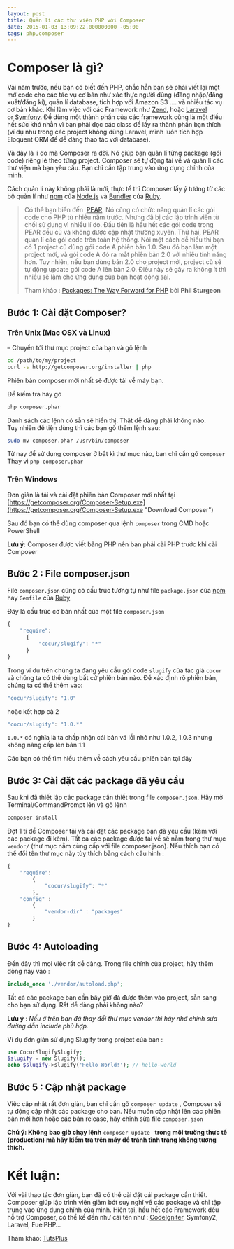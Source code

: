 ```yaml
---
layout: post
title: Quản lí các thư viện PHP với Composer
date: 2015-01-03 13:09:22.000000000 -05:00
tags: php,composer
---
```


# Composer là gì?

Vài năm trước, nếu bạn có biết đến PHP, chắc hẳn bạn sẽ phải viết lại một mớ code cho các tác vụ cơ bản như xác thực người dùng (đăng nhập/đăng xuất/đăng kí), quản lí database, tích hợp với Amazon S3 …. và nhiều tác vụ cơ bản khác. Khi làm việc với các Framework như [Zend](http://framework.zend.com/), hoặc [Laravel](http://laravel.com/) or [Symfony](http://symfony.com/). Để dùng một thành phần của các framework cũng là một điều hết sức khó nhằn vì bạn phải đọc các class để lấy ra thành phần bạn thích (ví dụ như trong các project không dùng Laravel, mình luôn tích hợp Eloquent ORM để dễ dàng thao tác với database).

Và đây là lí do mà Composer ra đời. Nó giúp bạn quản lí từng package (gói code) riêng lẻ theo từng project. Composer sẽ tự động tải về và quản lí các thư viện mà bạn yêu cầu. Bạn chỉ cần tập trung vào ứng dụng chính cùa mình.

Cách quản lí này không phải là mới, thực tế thì Composer lấy ý tưởng từ các bộ quản lí như [npm](https://npmjs.org/) của [Node.js](http://nodejs.org/) và [Bundler](http://gembundler.com/) của [Ruby](http://www.ruby-lang.org/).

> Có thể bạn biến đến  [PEAR](http://pear.php.net/). Nó cũng có chức năng quản lí các gói code cho PHP từ nhiều năm trước. Nhưng đã bị các lập trình viên từ chối sử dụng vì nhiều lí do. Đầu tiên là hầu hết các gói code trong PEAR đều cũ và không được cập nhật thường xuyên. Thứ hai, PEAR quản lí các gói code trên toàn hệ thống. Nói một cách dễ hiểu thì bạn có 1 project cũ dùng gói code A phiên bản 1.0. Sau đó bạn làm một project mới, và gói code A đó ra mắt phiên bản 2.0 với nhiều tính năng hơn. Tuy nhiên, nếu bạn dùng bản 2.0 cho project mới, project cũ sẽ tự động update gói code A lên bản 2.0. Điều này sẽ gây ra không ít thì nhiều sẽ làm cho ứng dụng của bạn hoạt động sai.
> 
> Tham khảo : [Packages: The Way Forward for PHP](https://philsturgeon.uk/blog/2012/03/packages-the-way-forward-for-php/) bởi **Phil Sturgeon**


## Bước 1: Cài đặt Composer?

### Trên Unix (Mac OSX và Linux)

– Chuyển tới thư mục project của bạn và gõ lệnh

```bash
cd /path/to/my/project 
curl -s http://getcomposer.org/installer | php
```

Phiên bản composer mới nhất sẽ được tải về máy bạn.

Để kiểm tra hãy gõ

```bash
php composer.phar
```

Danh sách các lệnh có sẵn sẽ hiển thị. Thật dễ dàng phải không nào.  
Tuy nhiên để tiện dùng thì các bạn gõ thêm lệnh sau:

```bash
sudo mv composer.phar /usr/bin/composer
```

Từ nay để sử dụng composer ở bất kì thư mục nào, bạn chỉ cần gõ `composer` Thay vì `php composer.phar`

### Trên Windows

Đơn giản là tải và cài đặt phiên bản Composer mới nhất tại [https://getcomposer.org/Composer-Setup.exe](https://getcomposer.org/Composer-Setup.exe "Download Composer")

Sau đó bạn có thể dùng composer qua lệnh `composer` trong CMD hoặc PowerShell

**Lưu ý:** Composer được viết bằng PHP nên bạn phải cài PHP trước khi cài Composer

## Bước 2 : File composer.json

File `composer.json` cũng có cấu trúc tương tự như file `package.json` của [npm](https://www.npmjs.com/) hay `Gemfile` của [Ruby](https://rubygems.org/)

Đây là cấu trúc cơ bản nhất của một file `composer.json`
```javascript
{ 
	"require": 
      { 
          "cocur/slugify": "*" 
      }
}
```

Trong ví dụ trên chúng ta đang yêu cầu gói code `slugify` của tác giả `cocur` và chúng ta có thể dùng bất cứ phiên bản nào. Để xác định rõ phiên bản, chúng ta có thể thêm vào:

```javascript
"cocur/slugify": "1.0"
```

hoặc kết hợp cả 2

```javascript
"cocur/slugify": "1.0.*"
```

`1.0.*` có nghĩa là ta chấp nhận cái bản vá lỗi nhỏ như 1.0.2, 1.0.3 nhưng không nâng cấp lên bản 1.1

Các bạn có thể tìm hiểu thêm về cách yêu cầu phiên bản tại đây


## Bước 3: Cài đặt các package đã yêu cầu

Sau khi đã thiết lập các package cần thiết trong file `composer.json`. Hãy mở Terminal/CommandPrompt lên và gõ lệnh
```bash
composer install
```

Đợt 1 tí để Composer tải và cài đặt các package bạn đã yêu cầu (kèm với các package đi kèm). Tất cả các package được tải về sẽ nằm trong thư mục `vendor/` (thư mục nằm cùng cấp với file composer.json). Nếu thích bạn có thể đổi tên thư mục này tùy thích bằng cách cấu hình :

```javascript
{ 
	"require": 
    	{ 
        	"cocur/slugify": "*" 
        }, 
    "config" : 
    	{ 
        	"vendor-dir" : "packages" 
        }
}
```

## Bước 4: Autoloading

Đến đây thì mọi việc rất dễ dàng. Trong file chính của project, hãy thêm dòng này vào :

```php
include_once './vendor/autoload.php';
```

Tất cả các package bạn cần bây giờ đã được thêm vào project, sẵn sàng cho bạn sử dụng. Rất dễ dàng phải không nào?

**Lưu ý** : *Nếu ở trên bạn đã thay đổi thư mục vendor thì hãy nhớ chỉnh sửa đường dẫn include phù hợp.*

Ví dụ đơn giản sử dụng Slugify trong project của bạn :

```php
use CocurSlugifySlugify; 
$slugify = new Slugify(); 
echo $slugify->slugify('Hello World!'); // hello-world
```

## Bước 5 : Cập nhật package

Việc cập nhật rất đơn giản, bạn chỉ cần gõ `composer update` , Composer sẽ tự động cập nhật các package cho bạn. Nếu muốn cập nhật lên các phiên bản mới hơn hoặc các bản release, hãy chỉnh sửa file `composer.json`

**Chú ý: Không bao giờ chạy lệnh** `composer update ` **trong môi trường thực tế (production) mà hãy kiểm tra trên máy để tránh tình trạng không tương thích.**

# Kết luận:

Với vài thao tác đơn giản, bạn đã có thể cài đặt cái package cần thiết. Composer giúp lập trình viên giảm bớt suy nghĩ về các package và chỉ tập trung vào ứng dụng chính của mình. Hiện tại, hầu hết các Framework đều hỗ trợ Composer, có thể kể đến như cái tên như : [CodeIgniter](http://codeigniter.com/), Symfony2, Laravel, FuelPHP…


Tham khảo: [TutsPlus](http://code.tutsplus.com/tutorials/easy-package-management-with-composer--net-25530)
